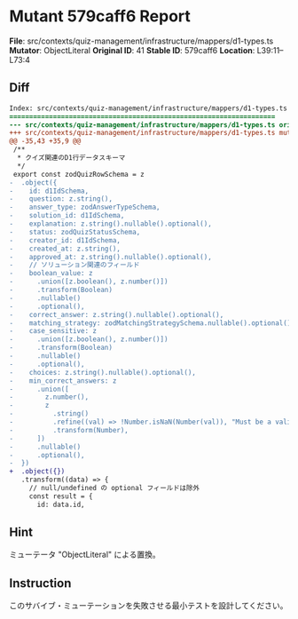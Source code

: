 # Mutant 579caff6 Report

**File**: src/contexts/quiz-management/infrastructure/mappers/d1-types.ts
**Mutator**: ObjectLiteral
**Original ID**: 41
**Stable ID**: 579caff6
**Location**: L39:11–L73:4

## Diff

```diff
Index: src/contexts/quiz-management/infrastructure/mappers/d1-types.ts
===================================================================
--- src/contexts/quiz-management/infrastructure/mappers/d1-types.ts	original
+++ src/contexts/quiz-management/infrastructure/mappers/d1-types.ts	mutated #41
@@ -35,43 +35,9 @@
 /**
  * クイズ関連のD1行データスキーマ
  */
 export const zodQuizRowSchema = z
-  .object({
-    id: d1IdSchema,
-    question: z.string(),
-    answer_type: zodAnswerTypeSchema,
-    solution_id: d1IdSchema,
-    explanation: z.string().nullable().optional(),
-    status: zodQuizStatusSchema,
-    creator_id: d1IdSchema,
-    created_at: z.string(),
-    approved_at: z.string().nullable().optional(),
-    // ソリューション関連のフィールド
-    boolean_value: z
-      .union([z.boolean(), z.number()])
-      .transform(Boolean)
-      .nullable()
-      .optional(),
-    correct_answer: z.string().nullable().optional(),
-    matching_strategy: zodMatchingStrategySchema.nullable().optional(),
-    case_sensitive: z
-      .union([z.boolean(), z.number()])
-      .transform(Boolean)
-      .nullable()
-      .optional(),
-    choices: z.string().nullable().optional(),
-    min_correct_answers: z
-      .union([
-        z.number(),
-        z
-          .string()
-          .refine((val) => !Number.isNaN(Number(val)), "Must be a valid number")
-          .transform(Number),
-      ])
-      .nullable()
-      .optional(),
-  })
+  .object({})
   .transform((data) => {
     // null/undefined の optional フィールドは除外
     const result = {
       id: data.id,
```

## Hint

ミューテータ "ObjectLiteral" による置換。

## Instruction

このサバイブ・ミューテーションを失敗させる最小テストを設計してください。